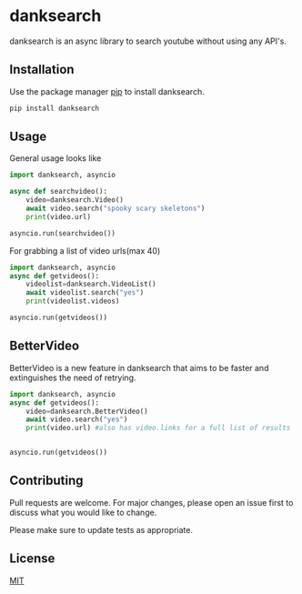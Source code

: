 # danksearch

danksearch is an async library to search youtube without using any API's.

## Installation

Use the package manager [pip](https://pip.pypa.io/en/stable/) to install danksearch.

```bash
pip install danksearch
```

## Usage

General usage looks like

```python
import danksearch, asyncio

async def searchvideo():
    video=danksearch.Video()
    await video.search("spooky scary skeletons")
    print(video.url)

asyncio.run(searchvideo())
```

For grabbing a list of video urls(max 40)

```python
import danksearch, asyncio
async def getvideos():
    videolist=danksearch.VideoList()
    await videolist.search("yes")
    print(videolist.videos)

asyncio.run(getvideos())
```

## BetterVideo

BetterVideo is a new feature in danksearch that aims to be faster and extinguishes the need of retrying.

```python
import danksearch, asyncio
async def getvideos():
    video=danksearch.BetterVideo()
    await video.search("yes")
    print(video.url) #also has video.links for a full list of results


asyncio.run(getvideos())
```

## Contributing
Pull requests are welcome. For major changes, please open an issue first to discuss what you would like to change.

Please make sure to update tests as appropriate.

## License
[MIT](https://github.com/actualdankcoder/danksearch-discord/blob/master/LICENSE)